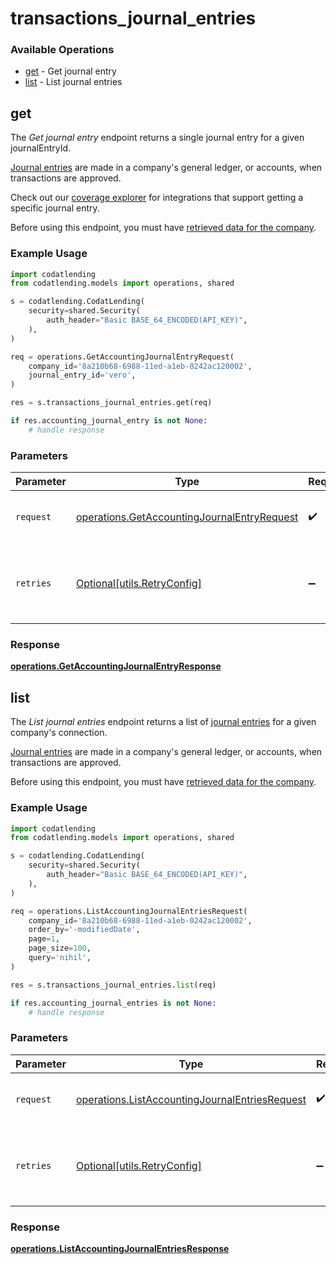 # transactions_journal_entries

### Available Operations

* [get](#get) - Get journal entry
* [list](#list) - List journal entries

## get

The *Get journal entry* endpoint returns a single journal entry for a given journalEntryId.

[Journal entries](https://docs.codat.io/accounting-api#/schemas/JournalEntry) are  made in a company's general ledger, or accounts, when transactions are approved.

Check out our [coverage explorer](https://knowledge.codat.io/supported-features/accounting?view=tab-by-data-type&dataType=journalEntries) for integrations that support getting a specific journal entry.

Before using this endpoint, you must have [retrieved data for the company](https://docs.codat.io/lending-api#/operations/refresh-company-data).


### Example Usage

```python
import codatlending
from codatlending.models import operations, shared

s = codatlending.CodatLending(
    security=shared.Security(
        auth_header="Basic BASE_64_ENCODED(API_KEY)",
    ),
)

req = operations.GetAccountingJournalEntryRequest(
    company_id='8a210b68-6988-11ed-a1eb-0242ac120002',
    journal_entry_id='vero',
)

res = s.transactions_journal_entries.get(req)

if res.accounting_journal_entry is not None:
    # handle response
```

### Parameters

| Parameter                                                                                                  | Type                                                                                                       | Required                                                                                                   | Description                                                                                                |
| ---------------------------------------------------------------------------------------------------------- | ---------------------------------------------------------------------------------------------------------- | ---------------------------------------------------------------------------------------------------------- | ---------------------------------------------------------------------------------------------------------- |
| `request`                                                                                                  | [operations.GetAccountingJournalEntryRequest](../../models/operations/getaccountingjournalentryrequest.md) | :heavy_check_mark:                                                                                         | The request object to use for the request.                                                                 |
| `retries`                                                                                                  | [Optional[utils.RetryConfig]](../../models/utils/retryconfig.md)                                           | :heavy_minus_sign:                                                                                         | Configuration to override the default retry behavior of the client.                                        |


### Response

**[operations.GetAccountingJournalEntryResponse](../../models/operations/getaccountingjournalentryresponse.md)**


## list

The *List journal entries* endpoint returns a list of [journal entries](https://docs.codat.io/accounting-api#/schemas/JournalEntry) for a given company's connection.

[Journal entries](https://docs.codat.io/accounting-api#/schemas/JournalEntry) are  made in a company's general ledger, or accounts, when transactions are approved.

Before using this endpoint, you must have [retrieved data for the company](https://docs.codat.io/lending-api#/operations/refresh-company-data).
    

### Example Usage

```python
import codatlending
from codatlending.models import operations, shared

s = codatlending.CodatLending(
    security=shared.Security(
        auth_header="Basic BASE_64_ENCODED(API_KEY)",
    ),
)

req = operations.ListAccountingJournalEntriesRequest(
    company_id='8a210b68-6988-11ed-a1eb-0242ac120002',
    order_by='-modifiedDate',
    page=1,
    page_size=100,
    query='nihil',
)

res = s.transactions_journal_entries.list(req)

if res.accounting_journal_entries is not None:
    # handle response
```

### Parameters

| Parameter                                                                                                        | Type                                                                                                             | Required                                                                                                         | Description                                                                                                      |
| ---------------------------------------------------------------------------------------------------------------- | ---------------------------------------------------------------------------------------------------------------- | ---------------------------------------------------------------------------------------------------------------- | ---------------------------------------------------------------------------------------------------------------- |
| `request`                                                                                                        | [operations.ListAccountingJournalEntriesRequest](../../models/operations/listaccountingjournalentriesrequest.md) | :heavy_check_mark:                                                                                               | The request object to use for the request.                                                                       |
| `retries`                                                                                                        | [Optional[utils.RetryConfig]](../../models/utils/retryconfig.md)                                                 | :heavy_minus_sign:                                                                                               | Configuration to override the default retry behavior of the client.                                              |


### Response

**[operations.ListAccountingJournalEntriesResponse](../../models/operations/listaccountingjournalentriesresponse.md)**


